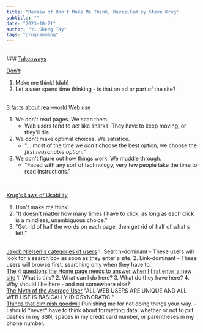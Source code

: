 ```yaml
---
title: "Review of Don't Make Me Think, Revisited by Steve Krug"
subtitle: ""
date: "2023-10-21"
author: "Yi Sheng Tay"
tags: "programming"
---
```



<br/>
### <u>Takeaways</u>  

<u>Don&apos;t</u>:
1. Make me think! (duh)
2. Let a user spend time thinking - is that an ad or part of the site?

<br/>
<u>3 facts about real-world Web use</u>

 1. We don&apos;t read pages. We scan them. 
    - Web users tend to act like sharks: They have to keep moving, or they&apos;ll die.
 2. We don&apos;t make optimal choices. We satisfice.
    - &quot;... most of the time we *don&apos;t* choose the best option, we choose the *first reasonable option.*&quot;
 3. We don&apos;t figure out how things work. We muddle through.
    - &quot;Faced with any sort of technology, very few people take the time to read instructions.&quot;

<br/>


<u>Krug&apos;s Laws of Usability</u>
1. Don&apos;t make me think!
2. &quot;It doesn&apos;t matter how many times I have to click, as long as each click is a mindless, unambiguous choice.&quot;
3. &quot;Get rid of half the words on each page, then get rid of half of what&apos;s left.&quot;

<br/>
<u>Jakob Nielsen's categories of users</u>
1. Search-dominant
   - These users will look for a search box as soon as they enter a site.
2. Link-dominant
   - These users will browse first, searching only when they have to.

<br/>
<u>The 4 questions the Home page needs to answer when I first enter a new site</u>
1. What is this?
2. What can I do here?
3. What do they have here?
4. Why should I be here - and not somewhere else?

<br/>
<u>The Myth of the Average User</u>
&quot;ALL WEB USERS ARE UNIQUE AND ALL WEB USE IS BASICALLY IDIOSYNCRATIC.&quot;

<br/>
<u>Things that diminish goodwill</u>
Punishing me for not doing things your way.
- I should *never* have to think about formatting data: whether or not to put dashes in my SSN, spaces in my credit card number, or parentheses in my phone number.
